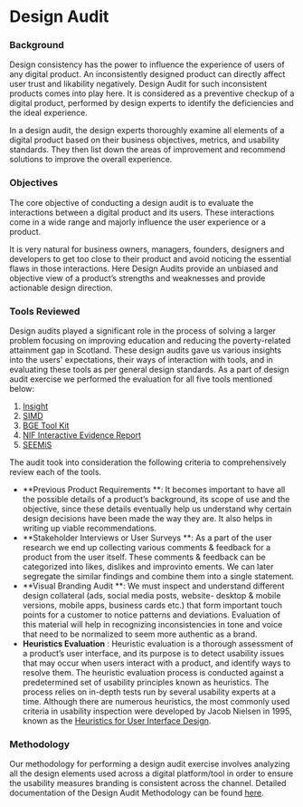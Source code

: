 # Design Audit

### Background

Design consistency has the power to influence the experience of users of any digital product. An inconsistently designed product can directly affect user trust and likability negatively. Design Audit for such inconsistent products comes into play here. It is considered as a preventive checkup of a digital product, performed by design experts to identify the deficiencies and the ideal experience.

In a design audit, the design experts thoroughly examine all elements of a digital product based on their business objectives, metrics, and usability standards. They then list down the areas of improvement and recommend solutions to improve the overall experience.

### Objectives

The core objective of conducting a design audit is to evaluate the interactions between a digital product and its users. These interactions come in a wide range and majorly influence the user experience or a product.

It is very natural for business owners, managers, founders, designers and developers to get too close to their product and avoid noticing the essential flaws in those interactions. Here Design Audits provide an unbiased and objective view of a product’s strengths and weaknesses and provide actionable design direction.

### Tools Reviewed

Design audits played a significant role in the process of solving a larger problem focusing on improving education and reducing the poverty-related attainment gap in Scotland. These design audits gave us various insights into the users' expectations, their ways of interaction with tools, and in evaluating these tools as per general design standards. As a part of design audit exercise we performed the evaluation for all five tools mentioned below:

1. [Insight](https://github.com/The-Data-for-Children-Collaborative/noral-design-research/blob/main/design-audit/tools/001-Insight.md)
2. [SIMD](https://github.com/The-Data-for-Children-Collaborative/noral-design-research/blob/main/design-audit/tools/002-SIMD.md)
3. [BGE Tool Kit](https://github.com/The-Data-for-Children-Collaborative/noral-design-research/blob/main/design-audit/tools/003-BGE-Toolkit.md)
4. [NIF Interactive Evidence Report](https://github.com/The-Data-for-Children-Collaborative/noral-design-research/blob/main/design-audit/tools/004-NIF-Interactive-Evidence-Report.md)
5. [SEEMiS](https://github.com/The-Data-for-Children-Collaborative/noral-design-research/blob/main/design-audit/tools/005-SEEMiS.md)

The audit took into consideration the following criteria to comprehensively review each of the tools.

* **Previous Product Requirements **: It becomes important to have all the possible details of a product’s background, its scope of use and the objective, since these details eventually help us understand why certain design decisions have been made the way they are. It also helps in writing up viable recommendations.
* **Stakeholder Interviews or User Surveys **: As a part of the user research we end up collecting various comments & feedback for a product from the user itself. These comments & feedback can be categorized into likes, dislikes and improvinto ements. We can later segregate the similar findings and combine them into a single statement.
* **Visual Branding Audit **: We must inspect and understand different design collateral (ads, social media posts, website- desktop & mobile versions, mobile apps, business cards etc.) that form important touch points for a customer to notice patterns and deviations. Evaluation of this material will help in recognizing inconsistencies in tone and voice that need to be normalized to seem more authentic as a brand.
* **Heuristics Evaluation** : Heuristic evaluation is a thorough assessment of a product’s user interface, and its purpose is to detect usability issues that may occur when users interact with a product, and identify ways to resolve them. The heuristic evaluation process is conducted against a predetermined set of usability principles known as heuristics. The process relies on in-depth tests run by several usability experts at a time. Although there are numerous heuristics, the most commonly used criteria in usability inspection were developed by Jacob Nielsen in 1995, known as the [Heuristics for User Interface Design](https://www.nngroup.com/articles/ten-usability-heuristics/).

### Methodology

Our methodology for performing a design audit exercise involves analyzing all the design elements used across a digital platform/tool in order to ensure the usability measures branding is consistent across the channel. Detailed documentation of the Design Audit Methodology can be found [here](https://github.com/The-Data-for-Children-Collaborative/noral-design-research/blob/main/design-audit/\_methodology.md).
